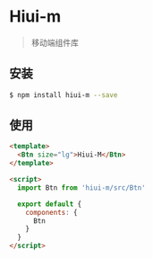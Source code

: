 # Hiui-m

> 移动端组件库

## 安装

```bash
$ npm install hiui-m --save
```

## 使用

```html
<template>
  <Btn size="lg">Hiui-M</Btn>
</template>

<script>
  import Btn from 'hiui-m/src/Btn'

  export default {
    components: {
      Btn
    }
  }
</script>
```
